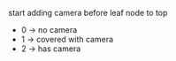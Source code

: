 start adding camera before leaf node to top
* 0 -> no camera
* 1 -> covered with camera
* 2 -> has camera